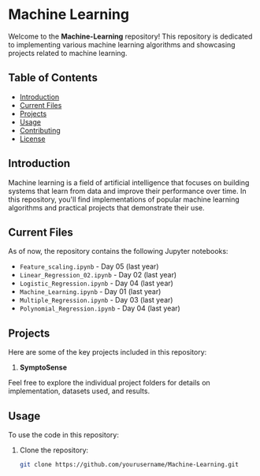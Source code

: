 # Machine Learning

Welcome to the **Machine-Learning** repository! This repository is dedicated to implementing various machine learning algorithms and showcasing projects related to machine learning.

## Table of Contents

- [Introduction](#introduction)
- [Current Files](#current-files)
- [Projects](#projects)
- [Usage](#usage)
- [Contributing](#contributing)
- [License](#license)

## Introduction

Machine learning is a field of artificial intelligence that focuses on building systems that learn from data and improve their performance over time. In this repository, you'll find implementations of popular machine learning algorithms and practical projects that demonstrate their use.

## Current Files

As of now, the repository contains the following Jupyter notebooks:

- `Feature_scaling.ipynb` - Day 05 (last year)
- `Linear_Regression_02.ipynb` - Day 02 (last year)
- `Logistic_Regression.ipynb` - Day 04 (last year)
- `Machine_Learning.ipynb` - Day 01 (last year)
- `Multiple_Regression.ipynb` - Day 03 (last year)
- `Polynomial_Regression.ipynb` - Day 04 (last year)

## Projects

Here are some of the key projects included in this repository:

1. **SymptoSense**

Feel free to explore the individual project folders for details on implementation, datasets used, and results.

## Usage

To use the code in this repository:

1. Clone the repository:
   ```bash
   git clone https://github.com/yourusername/Machine-Learning.git
